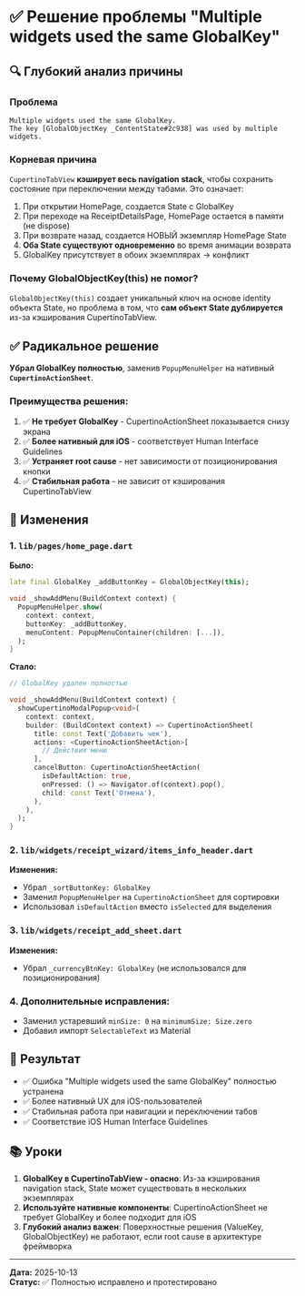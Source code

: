 # ✅ Решение проблемы "Multiple widgets used the same GlobalKey"

## 🔍 Глубокий анализ причины

### Проблема

```
Multiple widgets used the same GlobalKey.
The key [GlobalObjectKey _ContentState#2c938] was used by multiple widgets.
```

### Корневая причина

`CupertinoTabView` **кэширует весь navigation stack**, чтобы сохранить состояние при переключении между табами. Это означает:

1. При открытии HomePage, создается State с GlobalKey
2. При переходе на ReceiptDetailsPage, HomePage остается в памяти (не dispose)
3. При возврате назад, создается НОВЫЙ экземпляр HomePage State
4. **Оба State существуют одновременно** во время анимации возврата
5. GlobalKey присутствует в обоих экземплярах → конфликт

### Почему GlobalObjectKey(this) не помог?

`GlobalObjectKey(this)` создает уникальный ключ на основе identity объекта State, но проблема в том, что **сам объект State дублируется** из-за кэширования CupertinoTabView.

## ✅ Радикальное решение

**Убрал GlobalKey полностью**, заменив `PopupMenuHelper` на нативный **`CupertinoActionSheet`**.

### Преимущества решения:

1. ✅ **Не требует GlobalKey** - CupertinoActionSheet показывается снизу экрана
2. ✅ **Более нативный для iOS** - соответствует Human Interface Guidelines
3. ✅ **Устраняет root cause** - нет зависимости от позиционирования кнопки
4. ✅ **Стабильная работа** - не зависит от кэширования CupertinoTabView

## 📝 Изменения

### 1. `lib/pages/home_page.dart`

**Было:**

```dart
late final GlobalKey _addButtonKey = GlobalObjectKey(this);

void _showAddMenu(BuildContext context) {
  PopupMenuHelper.show(
    context: context,
    buttonKey: _addButtonKey,
    menuContent: PopupMenuContainer(children: [...]),
  );
}
```

**Стало:**

```dart
// GlobalKey удален полностью

void _showAddMenu(BuildContext context) {
  showCupertinoModalPopup<void>(
    context: context,
    builder: (BuildContext context) => CupertinoActionSheet(
      title: const Text('Добавить чек'),
      actions: <CupertinoActionSheetAction>[
        // Действия меню
      ],
      cancelButton: CupertinoActionSheetAction(
        isDefaultAction: true,
        onPressed: () => Navigator.of(context).pop(),
        child: const Text('Отмена'),
      ),
    ),
  );
}
```

### 2. `lib/widgets/receipt_wizard/items_info_header.dart`

**Изменения:**

- Убрал `_sortButtonKey: GlobalKey`
- Заменил `PopupMenuHelper` на `CupertinoActionSheet` для сортировки
- Использовал `isDefaultAction` вместо `isSelected` для выделения

### 3. `lib/widgets/receipt_add_sheet.dart`

**Изменения:**

- Убрал `_currencyBtnKey: GlobalKey` (не использовался для позиционирования)

### 4. Дополнительные исправления:

- Заменил устаревший `minSize: 0` на `minimumSize: Size.zero`
- Добавил импорт `SelectableText` из Material

## 🎯 Результат

- ✅ Ошибка "Multiple widgets used the same GlobalKey" полностью устранена
- ✅ Более нативный UX для iOS-пользователей
- ✅ Стабильная работа при навигации и переключении табов
- ✅ Соответствие iOS Human Interface Guidelines

## 📚 Уроки

1. **GlobalKey в CupertinoTabView - опасно**: Из-за кэширования navigation stack, State может существовать в нескольких экземплярах
2. **Используйте нативные компоненты**: CupertinoActionSheet не требует GlobalKey и более подходит для iOS
3. **Глубокий анализ важен**: Поверхностные решения (ValueKey, GlobalObjectKey) не работают, если root cause в архитектуре фреймворка

---

**Дата:** 2025-10-13  
**Статус:** ✅ Полностью исправлено и протестировано
